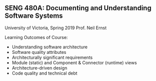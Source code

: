 ## SENG 480A: Documenting and Understanding Software Systems
University of Victoria, Spring 2019
Prof. Neil Ernst

Learning Outcomes of Course:
- Understanding software architecture
- Software quality attributes
- Architecturally significant requirements
- Module (static) and Component & Connector (runtime) views 
- Architecture-driven design
- Code quality and technical debt